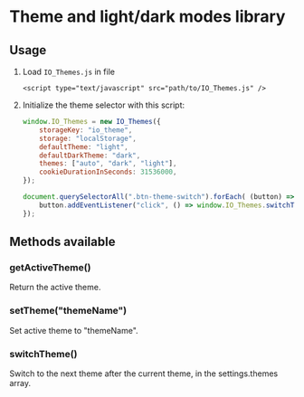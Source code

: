 # Theme and light/dark modes library
## Usage
1. Load `IO_Themes.js` in file
    ```
    <script type="text/javascript" src="path/to/IO_Themes.js" />
    ```
2. Initialize the theme selector with this script: 
    ```javascript
    window.IO_Themes = new IO_Themes({
        storageKey: "io_theme",
        storage: "localStorage",
        defaultTheme: "light",
        defaultDarkTheme: "dark",
        themes: ["auto", "dark", "light"],
        cookieDurationInSeconds: 31536000,
    });

    document.querySelectorAll(".btn-theme-switch").forEach( (button) => {
        button.addEventListener("click", () => window.IO_Themes.switchTheme() );
    });
    ```
## Methods available
### getActiveTheme()
Return the active theme.
### setTheme("themeName")
Set active theme to "themeName".
### switchTheme()
Switch to the next theme after the current theme, in the settings.themes array.